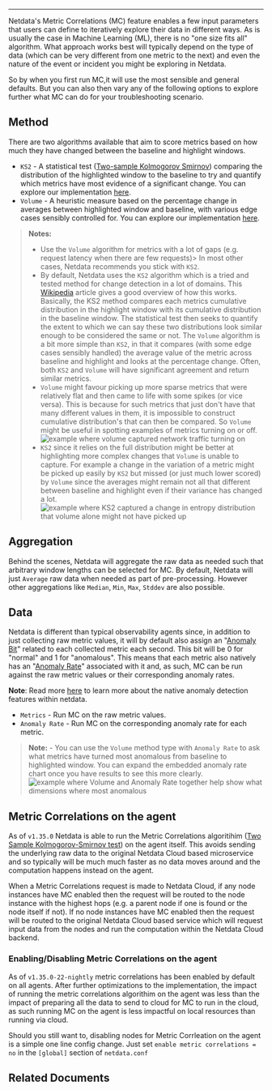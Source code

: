 <!--
title: "Metric Correlation Options"
sidebar_label: "Metric Correlation Options"
custom_edit_url: "https://github.com/netdata/learn/blob/master/docs/references/machine-learning/metric-correlation-options.md"
learn_status: "Published"
learn_topic_type: "Concepts"
learn_rel_path: "netdata-hub"
learn_docs_purpose: "Present the options that help users apply metric correlations to their troubleshooting scenario."
learn_repo_doc: "True"
-->


**********************************************************************

Netdata's Metric Correlations (MC) feature enables a few input parameters that users can define to iteratively explore their data in different ways. 
As is usually the case in Machine Learning (ML), there is no "one size fits all" algorithm. What approach works best will typically depend on the type of 
data (which can be very different from one metric to the next) and even the nature of the event or incident you might be exploring in Netdata.

So by when you first run MC,it will use the most sensible and general defaults. But you can also then vary any of the following options to explore further what MC can do for your troubleshooting scenario.

## Method

There are two algorithms available that aim to score metrics based on how much they have changed between the baseline and highlight windows.

- `KS2` - A statistical test ([Two-sample Kolmogorov Smirnov](https://en.wikipedia.org/wiki/Kolmogorov%E2%80%93Smirnov_test#Two-sample_Kolmogorov%E2%80%93Smirnov_test))
comparing the distribution of the highlighted window to the baseline to try and quantify which metrics have most evidence of a significant change. 
You can explore our implementation [here](https://github.com/netdata/netdata/blob/d917f9831c0a1638ef4a56580f321eb6c9a88037/database/metric_correlations.c#L212).
- `Volume` -  A heuristic measure based on the percentage change in averages between highlighted window and baseline, with various edge cases sensibly controlled for. 
You can explore our implementation [here](https://github.com/netdata/netdata/blob/d917f9831c0a1638ef4a56580f321eb6c9a88037/database/metric_correlations.c#L516).

> **Notes:** 
> - Use the `Volume` algorithm for metrics with a lot of gaps (e.g. request latency when there are few requests)> In most other cases, Netdata recommends you stick with `KS2`.
> - By default, Netdata uses the `KS2` algorithm which is a tried and tested method for change detection in a lot of domains. 
This [Wikipedia](https://en.wikipedia.org/wiki/Kolmogorov%E2%80%93Smirnov_test) article gives a good overview of how this works. 
Basically, the KS2 method compares each metrics cumulative distribution in the highlight window with its cumulative distribution in the baseline window. 
The statistical test then seeks to quantify the extent to which we can say these two distributions look similar enough to be considered the same or not. 
The `Volume` algorithm is a bit more simple than `KS2`, in that it compares (with some edge cases sensibly handled) the average value of the metric across 
baseline and highlight and looks at the percentage change. Often, both `KS2` and `Volume` will have significant agreement and return similar metrics.
> - `Volume` might favour picking up more sparse metrics that were relatively flat and then came to life with some spikes (or vice versa). 
This is because for such metrics that just don't have that many different values in them, it is impossible to construct cumulative distribution's that can then be 
compared. So `Volume` might be useful in spotting examples of metrics turning on or off. 
![example where volume captured network traffic turning on](https://user-images.githubusercontent.com/2178292/182336924-d02fd3d3-7f09-41da-9cfc-809d01396d9d.png)
> - `KS2` since it relies on the full distribution might be better at highlighting more complex changes that `Volume` is unable to capture. 
For example a change in the variation of a metric might be picked up easily by `KS2` but missed (or just much lower scored) by `Volume` since the 
averages might remain not all that different between baseline and highlight even if their variance has changed a lot. 
![example where KS2 captured a change in entropy distribution that volume alone might not have picked up](https://user-images.githubusercontent.com/2178292/182338289-59b61e6b-089d-431c-bc8e-bd19ba6ad5a5.png)
## Aggregation

Behind the scenes, Netdata will aggregate the raw data as needed such that arbitrary window lengths can be selected for MC. By default, Netdata will just `Average` 
raw data when needed as part of pre-processing. However other aggregations like `Median`, `Min`, `Max`, `Stddev` are also possible.

## Data

Netdata is different than typical observability agents since, in addition to just collecting raw metric values, it will by default also assign 
an "[Anomaly Bit](/docs/agent/ml#anomaly-bit)" related to each collected metric each second. This bit will be 0 for "normal" and 1 for "anomalous". This means 
that each metric also natively has an "[Anomaly Rate](/docs/agent/ml#anomaly-rate)" associated with it and, as such, MC can be run against the raw metric values or 
their corresponding anomaly rates.

**Note**: Read more [here](https://learn.netdata.cloud/guides/monitor/anomaly-detection) to learn more about the native anomaly detection features within netdata.

- `Metrics` - Run MC on the raw metric values.
- `Anomaly Rate` - Run MC on the corresponding anomaly rate for each metric.

> **Note:** - You can use the `Volume` method type with `Anomaly Rate` to ask what metrics have turned most anomalous from baseline to highlighted window. 
You can expand the embedded anomaly rate chart once you have results to see this more clearly. 
![example where Volume and Anomaly Rate together help show what dimensions where most anomalous](https://user-images.githubusercontent.com/2178292/182338666-6d19fa92-89d3-4d61-804c-8f10982114f5.png)

## Metric Correlations on the agent

As of `v1.35.0` Netdata is able to run the Metric Correlations algoritihim 
([Two Sample Kolmogorov-Smirnov test](https://en.wikipedia.org/wiki/Kolmogorov%E2%80%93Smirnov_test#Two-sample_Kolmogorov%E2%80%93Smirnov_test)) on the agent itself. 
This avoids sending the underlying raw data to the original Netdata Cloud based microservice and so typically will be much much faster as no data moves around 
and the computation happens instead on the agent.

When a Metric Correlations request is made to Netdata Cloud, if any node instances have MC enabled then the request will be routed to the 
node instance with the highest hops (e.g. a parent node if one is found or the node itself if not). If no node instances have MC enabled then the request will be 
routed to the original Netdata Cloud based service which will request input data from the nodes and run the computation within the Netdata Cloud backend.

### Enabling/Disabling Metric Correlations on the agent

As of `v1.35.0-22-nightly` metric correlations has been enabled by default on all agents. After further optimizations to the implementation, the impact of running the metric correlations algorithim on the agent was less than the impact of preparing all the data to send to cloud for MC to run in the cloud, as such running MC on the agent is less impactful on local resources than running via cloud.

Should you still want to, disabling nodes for Metric Corrleation on the agent is a simple one line config change. Just set `enable metric correlations = no` in the `[global]` section of `netdata.conf`

## Related Documents 

